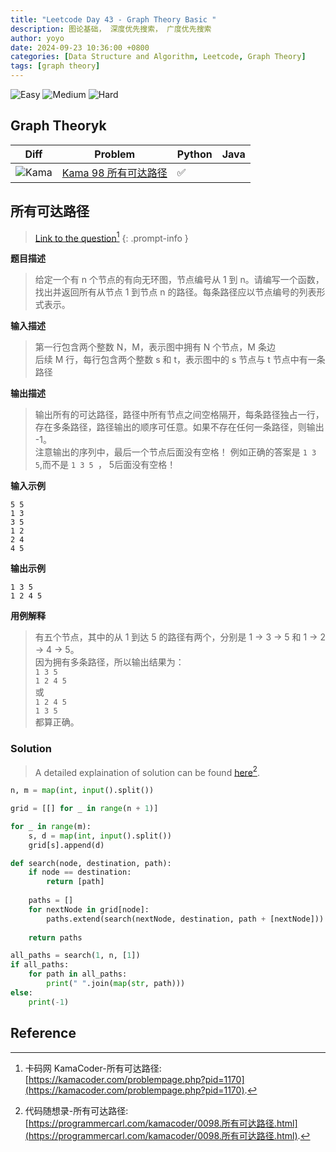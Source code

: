 ```yaml
---
title: "Leetcode Day 43 - Graph Theory Basic "
description: 图论基础， 深度优先搜索， 广度优先搜索
author: yoyo
date: 2024-09-23 10:36:00 +0800
categories: [Data Structure and Algorithm, Leetcode, Graph Theory]
tags: [graph theory]
---
```


![Easy](https://img.shields.io/badge/Easy-brightgreen) 
![Medium](https://img.shields.io/badge/Medium-yellow)
![Hard](https://img.shields.io/badge/Hard-red)

## Graph Theoryk

| Diff                                                                                                | Problem                                                                                 | Python | Java |
|-----------------------------------------------------------------------------------------------------|-----------------------------------------------------------------------------------------|--------|------|
| ![Kama](https://img.shields.io/badge/Kama-gray)                                               | [Kama 98 所有可达路径](#所有可达路径)                                          |✅      |      |



## 所有可达路径

> [Link to the question](https://kamacoder.com/problempage.php?pid=1170)[^sykdlj]
{: .prompt-info }

**题目描述**

> 给定一个有 n 个节点的有向无环图，节点编号从 1 到 n。请编写一个函数，找出并返回所有从节点 1 到节点 n 的路径。每条路径应以节点编号的列表形式表示。

**输入描述**

>第一行包含两个整数 N，M，表示图中拥有 N 个节点，M 条边<br>
>后续 M 行，每行包含两个整数 s 和 t，表示图中的 s 节点与 t 节点中有一条路径

**输出描述**

> 输出所有的可达路径，路径中所有节点之间空格隔开，每条路径独占一行，存在多条路径，路径输出的顺序可任意。如果不存在任何一条路径，则输出 -1。<br>
> 注意输出的序列中，最后一个节点后面没有空格！ 例如正确的答案是 `1 3 5`,而不是 `1 3 5 `， 5后面没有空格！

**输入示例**

```
5 5
1 3
3 5
1 2
2 4
4 5
```

**输出示例**

```
1 3 5
1 2 4 5
```

[image]: sykdlj

**用例解释**
> 有五个节点，其中的从 1 到达 5 的路径有两个，分别是 1 -> 3 -> 5 和 1 -> 2 -> 4 -> 5。<br>
> 因为拥有多条路径，所以输出结果为：<br>
> `1 3 5`<br>
> `1 2 4 5`<br>
> 或<br>
> `1 2 4 5`<br>
> `1 3 5`<br>
> 都算正确。

### Solution

> A detailed explaination of solution can be found [here](https://programmercarl.com/kamacoder/0098.所有可达路径.html)[^Solution].

```python
n, m = map(int, input().split())

grid = [[] for _ in range(n + 1)]

for _ in range(m):
    s, d = map(int, input().split())
    grid[s].append(d)

def search(node, destination, path):
    if node == destination:
        return [path]
    
    paths = []
    for nextNode in grid[node]:
        paths.extend(search(nextNode, destination, path + [nextNode]))
    
    return paths

all_paths = search(1, n, [1])
if all_paths:
    for path in all_paths:
        print(" ".join(map(str, path)))
else:
    print(-1)
```

## Reference

[^sykdlj]:卡码网 KamaCoder-所有可达路径: [https://kamacoder.com/problempage.php?pid=1170](https://kamacoder.com/problempage.php?pid=1170).
[^Solution]:代码随想录-所有可达路径: [https://programmercarl.com/kamacoder/0098.所有可达路径.html](https://programmercarl.com/kamacoder/0098.所有可达路径.html).
